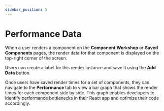 ```yaml
---
sidebar_position: 5
---
```


# Performance Data

When a user renders a component on the **Component Workshop** or **Saved Components** pages, the render data for that component is displayed on the top-right corner of the screen. 

Users can create a label for this render instance and save it using the **Add Data** button.

Once users have saved render times for a set of components, they can navigate to the **Performance** tab to view a bar graph that shows the render times for each component side by side. This graph enables developers to identify performance bottlenecks in their React app and optimize their code accordingly.




